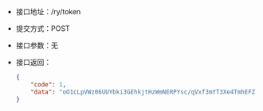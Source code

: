 * 接口地址：/ry/token

* 提交方式：POST

* 接口参数：无

* 接口返回：

  ```json
  {
      "code": 1,
      "data": "oO1cLpVWz06UUYbki3GEhkjtHzWmNERPYsc/qVxf3mYT3Xe4TmhEFZD8cWb4uK49y9T3Fb7nZWqznYTRhqlTDA=="
  }
  ```



